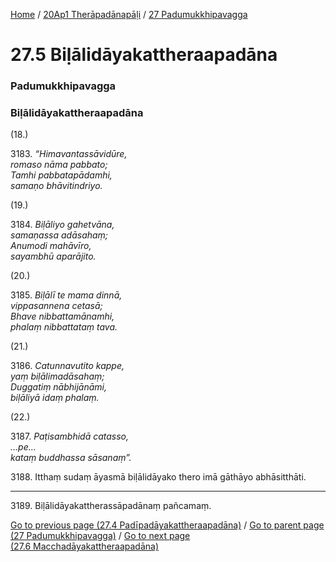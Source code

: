 
[Home](/) / [20Ap1 Therāpadānapāḷi](/tipitaka/20Ap1.md) / [27 Padumukkhipavagga](/tipitaka/20Ap1/27.md)

# 27.5 Biḷālidāyakattheraapadāna

### Padumukkhipavagga

### Biḷālidāyakattheraapadāna

(18.)

3183\. _“Himavantassāvidūre,_  
_romaso nāma pabbato;_  
_Tamhi pabbatapādamhi,_  
_samaṇo bhāvitindriyo._  


(19.)

3184\. _Biḷāliyo gahetvāna,_  
_samaṇassa adāsahaṃ;_  
_Anumodi mahāvīro,_  
_sayambhū aparājito._  


(20.)

3185\. _Biḷālī te mama dinnā,_  
_vippasannena cetasā;_  
_Bhave nibbattamānamhi,_  
_phalaṃ nibbattataṃ tava._  


(21.)

3186\. _Catunnavutito kappe,_  
_yaṃ biḷālimadāsahaṃ;_  
_Duggatiṃ nābhijānāmi,_  
_biḷāliyā idaṃ phalaṃ._  


(22.)

3187\. _Paṭisambhidā catasso,_  
_…pe…_  
_kataṃ buddhassa sāsanaṃ”._  


3188\. Itthaṃ sudaṃ āyasmā biḷālidāyako thero imā gāthāyo abhāsitthāti.

---

3189\. Biḷālidāyakattherassāpadānaṃ pañcamaṃ.



[Go to previous page (27.4 Padīpadāyakattheraapadāna)](/tipitaka/20Ap1/27/27.4.md) / [Go to parent page (27 Padumukkhipavagga)](/tipitaka/20Ap1/27.md) / [Go to next page (27.6 Macchadāyakattheraapadāna)](/tipitaka/20Ap1/27/27.6.md)


